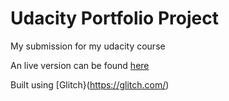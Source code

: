 # Udacity Portfolio Project 

My submission for my udacity course

An live version can be found [here](https://quartz-bell.glitch.me/)

Built using [Glitch}(https://glitch.com/)
